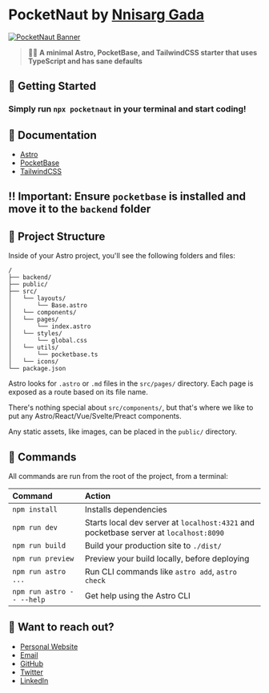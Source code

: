 # PocketNaut by [Nnisarg Gada](https://nnisarg.in)

[![PocketNaut Banner](https://dev.nnisarg.in/pocketnaut/banner.png)](https://dev.nnisarg.in/pocketnaut/intro.mp4)

> 🧑‍🚀 **A minimal Astro, PocketBase, and TailwindCSS starter that uses TypeScript and has sane defaults**

## 🚀 Getting Started

### Simply run `npx pocketnaut` in your terminal and start coding!

## 📖 Documentation

- [Astro](https://docs.astro.build)
- [PocketBase](https://pocketbase.io/docs)
- [TailwindCSS](https://tailwindcss.com/docs)

## ‼️ Important: Ensure `pocketbase` is installed and move it to the `backend` folder

## 🚀 Project Structure

Inside of your Astro project, you'll see the following folders and files:

```text
/
├── backend/
├── public/
├── src/
│   └── layouts/
│       └── Base.astro
│   └── components/
│   └── pages/
│       └── index.astro
│   └── styles/
│       └── global.css
│   └── utils/
│       └── pocketbase.ts
│   └── icons/
└── package.json
```

Astro looks for `.astro` or `.md` files in the `src/pages/` directory. Each page is exposed as a route based on its file name.

There's nothing special about `src/components/`, but that's where we like to put any Astro/React/Vue/Svelte/Preact components.

Any static assets, like images, can be placed in the `public/` directory.

## 🧞 Commands

All commands are run from the root of the project, from a terminal:

| Command                   | Action                                                                                |
| :------------------------ | :------------------------------------------------------------------------------------ |
| `npm install`             | Installs dependencies                                                                 |
| `npm run dev`             | Starts local dev server at `localhost:4321` and pocketbase server at `localhost:8090` |
| `npm run build`           | Build your production site to `./dist/`                                               |
| `npm run preview`         | Preview your build locally, before deploying                                          |
| `npm run astro ...`       | Run CLI commands like `astro add`, `astro check`                                      |
| `npm run astro -- --help` | Get help using the Astro CLI                                                          |

## 👀 Want to reach out?

- [Personal Website](https://nnisarg.in)
- [Email](mailto:contact@nnisarg.in)
- [GitHub](https://github.com/nnisarggada)
- [Twitter](https://twitter.com/gadannisarg)
- [LinkedIn](https://www.linkedin.com/in/nnisarggada/)
